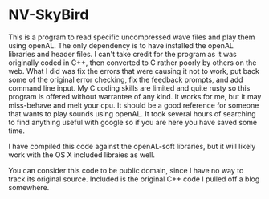 # NV-SkyBird
This is a program to read specific uncompressed wave files and play them using openAL.   The only dependency is to have installed the openAL libraries and header files.  I can't take credit for the program as it was originally coded in C++, then converted to C rather poorly by others on the web.  What I did was fix the errors that were causing it not to work, put back some of the original error checking, fix the feedback prompts, and add command line input.  My C coding skills are limited and quite rusty so this program is offered without warrantee of any kind.  It works for me, but it may miss-behave  and melt your cpu.  It should be a good reference for someone that wants to play sounds using openAL.  It took several hours of searching to find anything useful with google so if you are here you have saved some time.

I have compiled this code against the openAL-soft libraries, but it will likely work with the OS X included libraies as well.


You can consider this code to be public domain, since I have no way to track its original source.  Included is the original C++ code I pulled off  a blog
somewhere.
